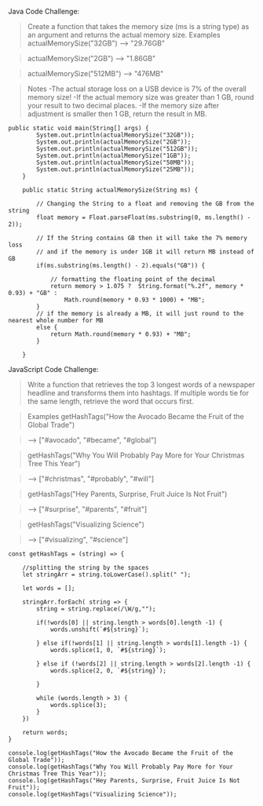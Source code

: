 Java Code Challenge:

> Create a function that takes the memory size (ms is a string type) as an argument and returns the actual memory size.
> Examples
> actualMemorySize("32GB") --> "29.76GB"

> actualMemorySize("2GB") --> "1.86GB"

> actualMemorySize("512MB") --> "476MB"

> Notes
> -The actual storage loss on a USB device is 7% of the overall memory size!
> -If the actual memory size was greater than 1 GB, round your result to two decimal places.
> -If the memory size after adjustment is smaller then 1 GB, return the result in MB.

```
public static void main(String[] args) {
		System.out.println(actualMemorySize("32GB"));
		System.out.println(actualMemorySize("2GB"));
		System.out.println(actualMemorySize("512GB"));
		System.out.println(actualMemorySize("1GB"));
		System.out.println(actualMemorySize("50MB"));
		System.out.println(actualMemorySize("25MB"));
	}
	
	public static String actualMemorySize(String ms) {
	
		// Changing the String to a float and removing the GB from the string
		float memory = Float.parseFloat(ms.substring(0, ms.length() - 2));
		
		// If the String contains GB then it will take the 7% memory loss 
		// and if the memory is under 1GB it will return MB instead of GB
		if(ms.substring(ms.length() - 2).equals("GB")) {
			
			// formatting the floating point of the decimal
			return memory > 1.075 ?  String.format("%.2f", memory * 0.93) + "GB" :
				Math.round(memory * 0.93 * 1000) + "MB";
		} 
		// if the memory is already a MB, it will just round to the nearest whole number for MB
		else {
			return Math.round(memory * 0.93) + "MB";
		}
		
	}
```

JavaScript Code Challenge:
> Write a function that retrieves the top 3 longest words of a newspaper headline and transforms them into hashtags. If multiple words tie for the same length, retrieve the word that occurs first.

> Examples
> getHashTags("How the Avocado Became the Fruit of the Global Trade")

> --> ["#avocado", "#became", "#global"]

> getHashTags("Why You Will Probably Pay More for Your Christmas Tree This Year")

> --> ["#christmas", "#probably", "#will"]

> getHashTags("Hey Parents, Surprise, Fruit Juice Is Not Fruit")

> --> ["#surprise", "#parents", "#fruit"]

> getHashTags("Visualizing Science")

> --> ["#visualizing", "#science"]

```
const getHashTags = (string) => {

    //splitting the string by the spaces
    let stringArr = string.toLowerCase().split(" ");

    let words = [];

    stringArr.forEach( string => {
        string = string.replace(/\W/g,"");

        if(!words[0] || string.length > words[0].length -1) {
            words.unshift(`#${string}`);

        } else if(!words[1] || string.length > words[1].length -1) {
            words.splice(1, 0, `#${string}`);

        } else if (!words[2] || string.length > words[2].length -1) {
            words.splice(2, 0, `#${string}`);

        }

        while (words.length > 3) {
            words.splice(3);
        }
    })

    return words;
}

console.log(getHashTags("How the Avocado Became the Fruit of the Global Trade"));
console.log(getHashTags("Why You Will Probably Pay More for Your Christmas Tree This Year"));
console.log(getHashTags("Hey Parents, Surprise, Fruit Juice Is Not Fruit"));
console.log(getHashTags("Visualizing Science"));
```



